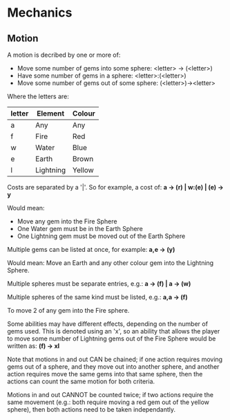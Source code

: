 # Mechanics

## Motion
A motion is decribed by one or more of:
- Move some number of gems into some sphere: \<letter> -> (\<letter>)
- Have some number of gems in a sphere: \<letter>:(\<letter>)
- Move some number of gems out of some sphere: (\<letter>)->\<letter>

Where the letters are:

| letter | Element | Colour |
|-|-|-|
| a | Any          | Any    |
| f | Fire         | Red    |
| w | Water        | Blue   |
| e | Earth        | Brown  |
| l | Lightning    | Yellow |

Costs are separated by a '|'.
So for example, a cost of:
**a -> (r) | w:(e) | (e) -> y**

Would mean:
- Move any gem into the Fire Sphere
- One Water gem must be in the Earth Sphere
- One Lightning gem must be moved out of the Earth Sphere

Multiple gems can be listed at once, for example:
**a,e -> (y)**

Would mean:
Move an Earth and any other colour gem into the Lightning Sphere.

Multiple spheres must be separate entries, e.g.:
**a -> (f) | a -> (w)**

Multiple spheres of the same kind must be listed, e.g.:
**a,a -> (f)**

To move 2 of any gem into the Fire sphere.

Some abilities may have different effects, depending on
the number of gems used. This is denoted using an 'x', 
so an ability that allows the player to move some number of
Lightning gems out of the Fire Sphere would be written as:
**(f) -> xl**

Note that motions in and out CAN be chained; if one action requires moving gems out of a sphere, and they move out into another sphere, and another action requires move the same gems into that same sphere, then the actions can count the same motion for both criteria.

Motions in and out CANNOT be counted twice; if two actions require the same movement (e.g.: both require moving a red gem out of the yellow sphere), then both actions need to be taken independantly.

